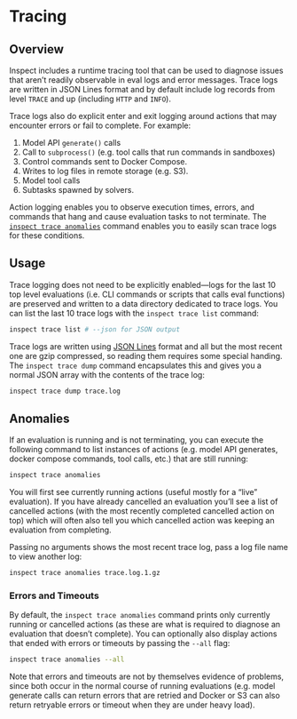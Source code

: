 # Tracing


## Overview

Inspect includes a runtime tracing tool that can be used to diagnose
issues that aren’t readily observable in eval logs and error messages.
Trace logs are written in JSON Lines format and by default include log
records from level `TRACE` and up (including `HTTP` and `INFO`).

Trace logs also do explicit enter and exit logging around actions that
may encounter errors or fail to complete. For example:

1.  Model API `generate()` calls
2.  Call to `subprocess()` (e.g. tool calls that run commands in
    sandboxes)
3.  Control commands sent to Docker Compose.
4.  Writes to log files in remote storage (e.g. S3).
5.  Model tool calls
6.  Subtasks spawned by solvers.

Action logging enables you to observe execution times, errors, and
commands that hang and cause evaluation tasks to not terminate. The
[`inspect trace anomalies`](#anomalies) command enables you to easily
scan trace logs for these conditions.

## Usage

Trace logging does not need to be explicitly enabled—logs for the last
10 top level evaluations (i.e. CLI commands or scripts that calls eval
functions) are preserved and written to a data directory dedicated to
trace logs. You can list the last 10 trace logs with the
`inspect trace list` command:

``` bash
inspect trace list # --json for JSON output
```

Trace logs are written using [JSON Lines](https://jsonlines.org/) format
and all but the most recent one are gzip compressed, so reading them
requires some special handing. The `inspect trace dump` command
encapsulates this and gives you a normal JSON array with the contents of
the trace log:

``` bash
inspect trace dump trace.log
```

## Anomalies

If an evaluation is running and is not terminating, you can execute the
following command to list instances of actions (e.g. model API
generates, docker compose commands, tool calls, etc.) that are still
running:

``` bash
inspect trace anomalies
```

You will first see currently running actions (useful mostly for a “live”
evaluation). If you have already cancelled an evaluation you’ll see a
list of cancelled actions (with the most recently completed cancelled
action on top) which will often also tell you which cancelled action was
keeping an evaluation from completing.

Passing no arguments shows the most recent trace log, pass a log file
name to view another log:

``` bash
inspect trace anomalies trace.log.1.gz
```

### Errors and Timeouts

By default, the `inspect trace anomalies` command prints only currently
running or cancelled actions (as these are what is required to diagnose
an evaluation that doesn’t complete). You can optionally also display
actions that ended with errors or timeouts by passing the `--all` flag:

``` bash
inspect trace anomalies --all
```

Note that errors and timeouts are not by themselves evidence of
problems, since both occur in the normal course of running evaluations
(e.g. model generate calls can return errors that are retried and Docker
or S3 can also return retryable errors or timeout when they are under
heavy load).
